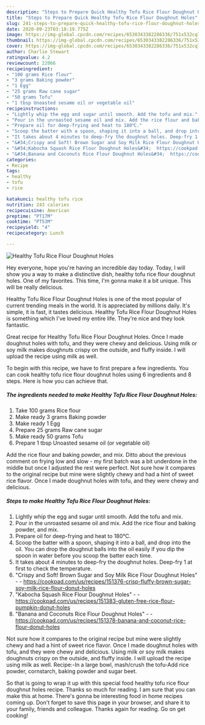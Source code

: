 ```yaml
---
description: "Steps to Prepare Quick Healthy Tofu Rice Flour Doughnut Holes"
title: "Steps to Prepare Quick Healthy Tofu Rice Flour Doughnut Holes"
slug: 241-steps-to-prepare-quick-healthy-tofu-rice-flour-doughnut-holes
date: 2020-09-23T03:10:19.775Z
image: https://img-global.cpcdn.com/recipes/6530343382286336/751x532cq70/healthy-tofu-rice-flour-doughnut-holes-recipe-main-photo.jpg
thumbnail: https://img-global.cpcdn.com/recipes/6530343382286336/751x532cq70/healthy-tofu-rice-flour-doughnut-holes-recipe-main-photo.jpg
cover: https://img-global.cpcdn.com/recipes/6530343382286336/751x532cq70/healthy-tofu-rice-flour-doughnut-holes-recipe-main-photo.jpg
author: Charlie Stewart
ratingvalue: 4.2
reviewcount: 22066
recipeingredient:
- "100 grams Rice flour"
- "3 grams Baking powder"
- "1 Egg"
- "25 grams Raw cane sugar"
- "50 grams Tofu"
- "1 tbsp Unoasted sesame oil or vegetable oil"
recipeinstructions:
- "Lightly whip the egg and sugar until smooth. Add the tofu and mix."
- "Pour in the unroasted sesame oil and mix. Add the rice flour and baking powder, and mix."
- "Prepare oil for deep-frying and heat to 180℃."
- "Scoop the batter with a spoon, shaping it into a ball, and drop into the oil. You can drop the doughnut balls into the oil easily if you dip the spoon in water before you scoop the batter each time."
- "It takes about 4 minutes to deep-fry the doughnut holes. Deep-fry 1 at first to check the temperature."
- "&#34;Crispy and Soft! Brown Sugar and Soy Milk Rice Flour Doughnut Holes&#34;  https://cookpad.com/us/recipes/151376-crisp-fluffy-brown-sugar-soy-milk-rice-flour-donut-holes"
- "&#34;Kabocha Squash Rice Flour Doughnut Holes&#34;  https://cookpad.com/us/recipes/151383-gluten-free-rice-flour-pumpkin-donut-holes"
- "&#34;Banana and Coconuts Rice Flour Doughnut Holes&#34;  https://cookpad.com/us/recipes/151378-banana-and-coconut-rice-flour-donut-holes"
categories:
- Recipe
tags:
- healthy
- tofu
- rice

katakunci: healthy tofu rice 
nutrition: 243 calories
recipecuisine: American
preptime: "PT17M"
cooktime: "PT53M"
recipeyield: "4"
recipecategory: Lunch

---
```



![Healthy Tofu Rice Flour Doughnut Holes](https://img-global.cpcdn.com/recipes/6530343382286336/751x532cq70/healthy-tofu-rice-flour-doughnut-holes-recipe-main-photo.jpg)

Hey everyone, hope you're having an incredible day today. Today, I will show you a way to make a distinctive dish, healthy tofu rice flour doughnut holes. One of my favorites. This time, I'm gonna make it a bit unique. This will be really delicious.

Healthy Tofu Rice Flour Doughnut Holes is one of the most popular of current trending meals in the world. It is appreciated by millions daily. It's simple, it is fast, it tastes delicious. Healthy Tofu Rice Flour Doughnut Holes is something which I've loved my entire life. They're nice and they look fantastic.

Great recipe for Healthy Tofu Rice Flour Doughnut Holes. Once I made doughnut holes with tofu, and they were chewy and delicious. Using milk or soy milk makes doughnuts crispy on the outside, and fluffy inside. I will upload the recipe using milk as well.


To begin with this recipe, we have to first prepare a few ingredients. You can cook healthy tofu rice flour doughnut holes using 6 ingredients and 8 steps. Here is how you can achieve that.

<!--inarticleads1-->

##### The ingredients needed to make Healthy Tofu Rice Flour Doughnut Holes:

1. Take 100 grams Rice flour
1. Make ready 3 grams Baking powder
1. Make ready 1 Egg
1. Prepare 25 grams Raw cane sugar
1. Make ready 50 grams Tofu
1. Prepare 1 tbsp Unoasted sesame oil (or vegetable oil)


Add the rice flour and baking powder, and mix. Ditto about the previous comment on frying low and slow - my first batch was a bit underdone in the middle but once I adjusted the rest were perfect. Not sure how it compares to the original recipe but mine were slightly chewy and had a hint of sweet rice flavor. Once I made doughnut holes with tofu, and they were chewy and delicious. 

<!--inarticleads2-->

##### Steps to make Healthy Tofu Rice Flour Doughnut Holes:

1. Lightly whip the egg and sugar until smooth. Add the tofu and mix.
1. Pour in the unroasted sesame oil and mix. Add the rice flour and baking powder, and mix.
1. Prepare oil for deep-frying and heat to 180℃.
1. Scoop the batter with a spoon, shaping it into a ball, and drop into the oil. You can drop the doughnut balls into the oil easily if you dip the spoon in water before you scoop the batter each time.
1. It takes about 4 minutes to deep-fry the doughnut holes. Deep-fry 1 at first to check the temperature.
1. &#34;Crispy and Soft! Brown Sugar and Soy Milk Rice Flour Doughnut Holes&#34; -  - https://cookpad.com/us/recipes/151376-crisp-fluffy-brown-sugar-soy-milk-rice-flour-donut-holes
1. &#34;Kabocha Squash Rice Flour Doughnut Holes&#34; -  - https://cookpad.com/us/recipes/151383-gluten-free-rice-flour-pumpkin-donut-holes
1. &#34;Banana and Coconuts Rice Flour Doughnut Holes&#34; -  - https://cookpad.com/us/recipes/151378-banana-and-coconut-rice-flour-donut-holes


Not sure how it compares to the original recipe but mine were slightly chewy and had a hint of sweet rice flavor. Once I made doughnut holes with tofu, and they were chewy and delicious. Using milk or soy milk makes doughnuts crispy on the outside, and fluffy inside. I will upload the recipe using milk as well. Recipe:-In a large bowl, mash/crush the tofu-Add rice powder, cornstarch, baking powder and sugar beet. 

So that is going to wrap it up with this special food healthy tofu rice flour doughnut holes recipe. Thanks so much for reading. I am sure that you can make this at home. There's gonna be interesting food in home recipes coming up. Don't forget to save this page in your browser, and share it to your family, friends and colleague. Thanks again for reading. Go on get cooking!
